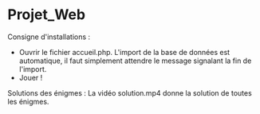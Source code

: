 # Projet_Web

Consigne d'installations :
 - Ouvrir le fichier accueil.php. L'import de la base de données est automatique, il faut simplement attendre le message signalant la fin de l'import.
 - Jouer !

 Solutions des énigmes :
La vidéo solution.mp4 donne la solution de toutes les énigmes.
